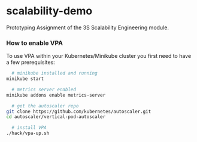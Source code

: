 # scalability-demo
Prototyping Assignment of the 3S Scalability Engineering module.

### How to enable VPA

To use VPA within your Kubernetes/Minikube cluster you first need to have a few prerequisites:

```bash
  # minikube installed and running
minikube start

  # metrics server enabled
minikube addons enable metrics-server

  # get the autoscaler repo
git clone https://github.com/kubernetes/autoscaler.git
cd autoscaler/vertical-pod-autoscaler

  # install VPA
./hack/vpa-up.sh
```